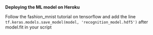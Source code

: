 <b>Deploying the ML model on Heroku</b>
<br>

Follow the fashion_mnist tutorial on tensorflow and add the line `tf.keras.models.save_model(model, 'recognition_model.hdf5')` after model.fit in your script
